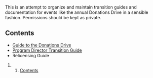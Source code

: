 This is an attempt to organize and maintain transition guides and documentation for events like the annual Donations Drive in a sensible fashion. Permissions should be kept as private.

Contents
--------

-   [Guide to the Donations Drive](https://wiki.wmfo.org/Transition_Guides_and_Documentation/Donations_Drive "Donations Drive")
-   [Program Director Transition Guide](https://wiki.wmfo.org/Transition_Guides_and_Documentation/Program_Director "Program Director")
-   Relicensing Guide

1.  1. [Contents](#Contents)

